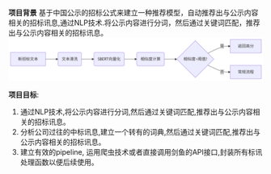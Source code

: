 **项目背景**
基于中国公示的招标公式来建立一种推荐模型，自动推荐出与公示内容相关的招标讯息,通过NLP技术.将公示内容进行分词，然后通过关键词匹配，推荐出与公示内容相关的招标讯息。
![图片描述](image/pipeline.png)

**项目目标**:
1. 通过NLP技术,将公示内容进行分词,然后通过关键词匹配,推荐出与公示内容相关的招标讯息。
2. 分析公司过往的中标讯息,建立一个转有的词典,然后通过关键词匹配,推荐出与公示内容相关的招标讯息。
3. 建立有效的pipeline, 运用爬虫技术或者直接调用剑鱼的API接口,封装所有标讯处理函数以便后续使用。










